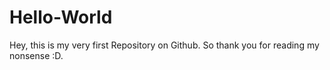 # Hello-World
Hey, this is my very first Repository on Github.
So thank you for reading my nonsense :D.
